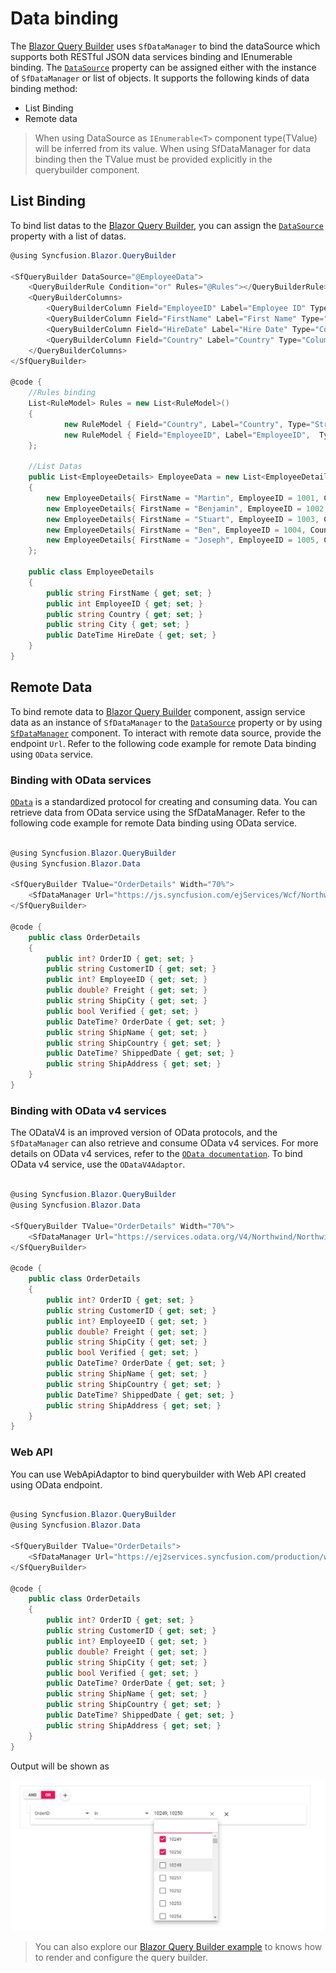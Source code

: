 # Data binding

The [Blazor Query Builder](https://www.syncfusion.com/blazor-components/blazor-query-builder) uses `SfDataManager` to bind the dataSource which supports both RESTful JSON data services binding and IEnumerable binding. The [`DataSource`](https://help.syncfusion.com/cr/blazor/Syncfusion.Blazor.QueryBuilder.SfQueryBuilder.html#Syncfusion_Blazor_QueryBuilder_SfQueryBuilder_DataSource) property can be assigned either with the instance of `SfDataManager` or list of objects. It supports the following kinds of data binding method:

* List Binding
* Remote data

> When using DataSource as `IEnumerable<T>` component type(TValue) will be inferred from its value. When using SfDataManager for data binding then the TValue must be provided explicitly in the querybuilder component.

## List Binding

To bind list datas to the [Blazor Query Builder](https://www.syncfusion.com/blazor-components/blazor-query-builder), you can assign the [`DataSource`](https://help.syncfusion.com/cr/blazor/Syncfusion.Blazor.QueryBuilder.SfQueryBuilder.html#Syncfusion_Blazor_QueryBuilder_SfQueryBuilder_DataSource) property with a list of datas.

```csharp
@using Syncfusion.Blazor.QueryBuilder

<SfQueryBuilder DataSource="@EmployeeData">
    <QueryBuilderRule Condition="or" Rules="@Rules"></QueryBuilderRule>
    <QueryBuilderColumns>
        <QueryBuilderColumn Field="EmployeeID" Label="Employee ID" Type="ColumnType.Number"></QueryBuilderColumn>
        <QueryBuilderColumn Field="FirstName" Label="First Name" Type="ColumnType.String"></QueryBuilderColumn>
        <QueryBuilderColumn Field="HireDate" Label="Hire Date" Type="ColumnType.Date"></QueryBuilderColumn>
        <QueryBuilderColumn Field="Country" Label="Country" Type="ColumnType.String"></QueryBuilderColumn>
    </QueryBuilderColumns>
</SfQueryBuilder>

@code {
    //Rules binding
    List<RuleModel> Rules = new List<RuleModel>()
    {
            new RuleModel { Field="Country", Label="Country", Type="String", Operator="equal", Value = "England" },
            new RuleModel { Field="EmployeeID", Label="EmployeeID",  Type="Number", Operator="notequal", Value = 1001 }
    };

    //List Datas
    public List<EmployeeDetails> EmployeeData = new List<EmployeeDetails>
    {
        new EmployeeDetails{ FirstName = "Martin", EmployeeID = 1001, Country = "England", City = "Manchester", HireDate = new DateTime(2014, 4, 23) },
        new EmployeeDetails{ FirstName = "Benjamin", EmployeeID = 1002, Country = "England", City = "Birmingham", HireDate = new DateTime(2014, 6, 19) },
        new EmployeeDetails{ FirstName = "Stuart", EmployeeID = 1003, Country = "England", City = "London", HireDate = new DateTime(2014, 7, 4) },
        new EmployeeDetails{ FirstName = "Ben", EmployeeID = 1004, Country = "USA", City = "California", HireDate = new DateTime(2014, 8, 15) },
        new EmployeeDetails{ FirstName = "Joseph", EmployeeID = 1005, Country = "Spain", City = "Madrid", HireDate = new DateTime(2014, 8, 29) }
    };

    public class EmployeeDetails
    {
        public string FirstName { get; set; }
        public int EmployeeID { get; set; }
        public string Country { get; set; }
        public string City { get; set; }
        public DateTime HireDate { get; set; }
    }
}

```

## Remote Data

To bind remote data to [Blazor Query Builder](https://www.syncfusion.com/blazor-components/blazor-query-builder) component, assign service data as an instance of `SfDataManager` to the [`DataSource`](https://help.syncfusion.com/cr/blazor/Syncfusion.Blazor.QueryBuilder.SfQueryBuilder.html#Syncfusion_Blazor_QueryBuilder_SfQueryBuilder_DataSource) property or by using [`SfDataManager`](https://help.syncfusion.com/cr/aspnetcore-blazor/Syncfusion.Blazor.Data.SfDataManager.html?_ga=2.215796254.88815479.1615183078-1853720367.1601889760) component. To interact with remote data source, provide the endpoint `Url`.
Refer to the following code example for remote Data binding using `OData` service.

### Binding with OData services

[`OData`](https://www.odata.org/documentation/odata-version-3-0/) is a standardized protocol for creating and consuming data. You can retrieve data from OData service using the SfDataManager. Refer to the following code example for remote Data binding using OData service.

```csharp

@using Syncfusion.Blazor.QueryBuilder
@using Syncfusion.Blazor.Data

<SfQueryBuilder TValue="OrderDetails" Width="70%">
    <SfDataManager Url="https://js.syncfusion.com/ejServices/Wcf/Northwind.svc/Orders" Adaptor="Syncfusion.Blazor.Adaptors.ODataAdaptor"></SfDataManager>
</SfQueryBuilder>

@code {
    public class OrderDetails
    {
        public int? OrderID { get; set; }
        public string CustomerID { get; set; }
        public int? EmployeeID { get; set; }
        public double? Freight { get; set; }
        public string ShipCity { get; set; }
        public bool Verified { get; set; }
        public DateTime? OrderDate { get; set; }
        public string ShipName { get; set; }
        public string ShipCountry { get; set; }
        public DateTime? ShippedDate { get; set; }
        public string ShipAddress { get; set; }
    }
}

```

### Binding with OData v4 services

The ODataV4 is an improved version of OData protocols, and the `SfDataManager` can also retrieve and consume OData v4 services. For more details on OData v4 services, refer to the [`OData documentation`](http://docs.oasis-open.org/odata/odata/v4.0/errata03/os/complete/part1-protocol/odata-v4.0-errata03-os-part1-protocol-complete.html#_Toc453752197). To bind OData v4 service, use the `ODataV4Adaptor`.

```csharp

@using Syncfusion.Blazor.QueryBuilder
@using Syncfusion.Blazor.Data

<SfQueryBuilder TValue="OrderDetails" Width="70%">
    <SfDataManager Url="https://services.odata.org/V4/Northwind/Northwind.svc/Orders" Adaptor="Syncfusion.Blazor.Adaptors.ODataV4Adaptor"></SfDataManager>
</SfQueryBuilder>

@code {
    public class OrderDetails
    {
        public int? OrderID { get; set; }
        public string CustomerID { get; set; }
        public int? EmployeeID { get; set; }
        public double? Freight { get; set; }
        public string ShipCity { get; set; }
        public bool Verified { get; set; }
        public DateTime? OrderDate { get; set; }
        public string ShipName { get; set; }
        public string ShipCountry { get; set; }
        public DateTime? ShippedDate { get; set; }
        public string ShipAddress { get; set; }
    }
}

```

### Web API

You can use WebApiAdaptor to bind querybuilder with Web API created using OData endpoint.

```csharp

@using Syncfusion.Blazor.QueryBuilder
@using Syncfusion.Blazor.Data

<SfQueryBuilder TValue="OrderDetails">
    <SfDataManager Url="https://ej2services.syncfusion.com/production/web-services/api/Orders" Adaptor="Syncfusion.Blazor.Adaptors.WebApiAdaptor"></SfDataManager>
</SfQueryBuilder>

@code {
    public class OrderDetails
    {
        public int? OrderID { get; set; }
        public string CustomerID { get; set; }
        public int? EmployeeID { get; set; }
        public double? Freight { get; set; }
        public string ShipCity { get; set; }
        public bool Verified { get; set; }
        public DateTime? OrderDate { get; set; }
        public string ShipName { get; set; }
        public string ShipCountry { get; set; }
        public DateTime? ShippedDate { get; set; }
        public string ShipAddress { get; set; }
    }
}

```

Output will be shown as

![Query Builder Sample](./images/qb-remotedata.png)
> You can also explore our [Blazor Query Builder example](https://blazor.syncfusion.com/demos/query-builder/default-functionalities?theme=bootstrap4) to knows how to render and configure the query builder.